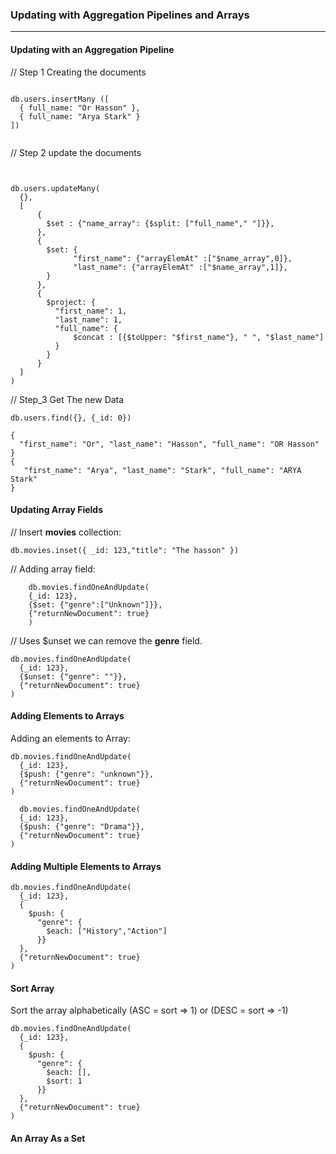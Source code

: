 ### Updating with Aggregation Pipelines and Arrays
___
#### Updating with an Aggregation Pipeline
// Step 1 Creating the documents
```shell

db.users.insertMany ([
  { full_name: "Or Hasson" },
  { full_name: "Arya Stark" }
])


```
// Step 2 update the documents
```shell


db.users.updateMany(
  {},
  [
      {
        $set : {"name_array": {$split: ["full_name"," "]}},
      },
      {
        $set: {
              "first_name": {"arrayElemAt" :["$name_array",0]},
              "last_name": {"arrayElemAt" :["$name_array",1]},
        }
      },
      {
        $project: {
          "first_name": 1,
          "last_name": 1,
          "full_name": {
              $concat : [{$toUpper: "$first_name"}, " ", "$last_name"]
          }
        }
      }
  ]
)
```

// Step_3 Get The new Data
```shell
db.users.find({}, {_id: 0})

{
  "first_name": "Or", "last_name": "Hasson", "full_name": "OR Hasson"
}
{
   "first_name": "Arya", "last_name": "Stark", "full_name": "ARYA Stark"
}
```

#### Updating Array Fields

// Insert **movies** collection:
```shell
db.movies.inset({ _id: 123,"title": "The hasson" })
```
// Adding array field:
```shell
    db.movies.findOneAndUpdate(
    {_id: 123},
    {$set: {"genre":["Unknown"]}},
    {"returnNewDocument": true}
    )
```
// Uses $unset we can remove the **genre** field.
```shell
db.movies.findOneAndUpdate(
  {_id: 123},
  {$unset: {"genre": ""}},
  {"returnNewDocument": true}
)
```

#### Adding Elements to Arrays
Adding an elements to Array:
```shell
db.movies.findOneAndUpdate(
  {_id: 123},
  {$push: {"genre": "unknown"}},
  {"returnNewDocument": true}
)
  
  db.movies.findOneAndUpdate(
  {_id: 123},
  {$push: {"genre": "Drama"}},
  {"returnNewDocument": true}
)
```

#### Adding Multiple Elements to Arrays
```shell
db.movies.findOneAndUpdate(
  {_id: 123},
  {
    $push: {
      "genre": {
        $each: ["History","Action"]
      }}
  },
  {"returnNewDocument": true}
)
```
#### Sort Array
Sort the array alphabetically (ASC =  sort => 1) or (DESC = sort => -1)
```shell
db.movies.findOneAndUpdate(
  {_id: 123},
  {
    $push: {
      "genre": {
        $each: [],
        $sort: 1
      }}
  },
  {"returnNewDocument": true}
)
```

#### An Array As a Set
